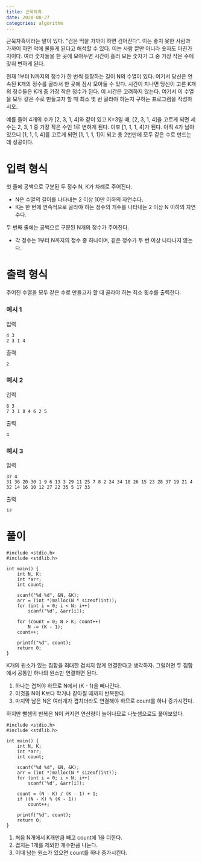 ```yaml
---
title: 근묵자흑
date: 2020-08-27
categories: algorithm
---
```


근묵자흑이라는 말이 있다. "검은 먹을 가까이 하면 검어진다". 이는 좋지 못한 사람과 가까이 하면 악에 물들게 된다고 해석할 수 있다. 이는 사람 뿐만 아니라 숫자도 마찬가지이다. 여러 숫자들을 한 곳에 모아두면 시간이 흘러 모든 숫자가 그 중 가장 작은 수에 맞춰 변하게 된다.

현재 1부터 N까지의 정수가 한 번씩 등장하는 길이 N의 수열이 있다. 여기서 당신은 연속된 K개의 정수를 골라서 한 곳에 잠시 모아둘 수 있다. 시간이 지나면 당신이 고른 K개의 정수들은 K개 중 가장 작은 정수가 된다. 이 시간은 고려하지 않는다. 여기서 이 수열을 모두 같은 수로 만들고자 할 때 최소 몇 번 골라야 하는지 구하는 프로그램을 작성하시오.

예를 들어 4개의 수가 [2, 3, 1, 4]와 같이 있고 K=3일 때, [2, 3, 1, 4]을 고르게 되면 세 수는 2, 3, 1 중 가장 작은 수인 1로 변하게 된다. 이후 [1, 1, 1, 4]가 된다. 아직 4가 남아있으니 [1, 1, 1, 4]를 고르게 되면 [1, 1, 1, 1]이 되고 총 2번만에 모두 같은 수로 만드는 데 성공이다.

# 입력 형식

첫 줄에 공백으로 구분된 두 정수 N, K가 차례로 주어진다.
* N은 수열의 길이를 나타내는 2 이상 10만 이하의 자연수다.
* K는 한 번에 연속적으로 골라야 하는 정수의 개수를 나타내는 2 이상 N 이하의 자연수다.

두 번째 줄에는 공백으로 구분된 N개의 정수가 주어진다.
* 각 정수는 1부터 N까지의 정수 중 하나이며, 같은 정수가 두 번 이상 나타나지 않는다.

# 출력 형식

주어진 수열을 모두 같은 수로 만들고자 할 때 골라야 하는 최소 횟수를 출력한다.

### 예시 1

입력

```
4 3
2 3 1 4
```

출력

```
2
```

### 예시 2

입력

```
8 3
7 3 1 8 4 6 2 5
```

출력

```
4
```

### 예시 3

입력

```
37 4
31 36 20 30 1 9 6 13 3 29 11 25 7 8 2 24 34 18 26 15 23 28 37 19 21 4 32 14 16 10 12 27 22 35 5 17 33
```

출력

```
12
```

# 풀이

```
#include <stdio.h>
#include <stdlib.h>

int main() {
	int N, K;
	int *arr;
	int count;

	scanf("%d %d", &N, &K);
	arr = (int *)malloc(N * sizeof(int));
	for (int i = 0; i < N; i++)
		scanf("%d", &arr[i]);

	for (count = 0; N > K; count++)
		N -= (K - 1);
	count++;
	
	printf("%d", count);
	return 0;
}
```

K개의 원소가 있는 집합을 최대한 겹치지 않게 연결한다고 생각하자. 그럴려면 두 집합에서 공통인 하나의 원소만 연결하면 된다.

1. 하나는 겹쳐야 하므로 N에서 (K - 1)을 빼나간다.
2. 이것을 N이 K보다 작거나 같아질 때까지 반복한다.
3. 마지막 남은 N은 여러개가 겹치더라도 연결해야 하므로 count를 하나 증가시킨다.

하지만 뺄셈의 반복은 N이 커지면 연산량이 늘어나므로 나눗셈으로도 풀어보았다.

```
#include <stdio.h>
#include <stdlib.h>

int main() {
	int N, K;
	int *arr;
	int count;
	
	scanf("%d %d", &N, &K);
	arr = (int *)malloc(N * sizeof(int));
	for (int i = 0; i < N; i++)
		scanf("%d", &arr[i]);
	
	count = (N - K) / (K - 1) + 1;
	if ((N - K) % (K - 1))
		count++;
	
	printf("%d", count);
	return 0;
}
```

1. 처음 N개에서 K개만큼 빼고 count에 1을 더한다.
2. 겹치는 1개를 제외한 개수만큼 나눈다.
3. 이때 남는 원소가 있으면 count를 하나 증가시킨다.

